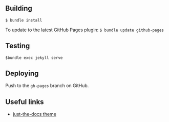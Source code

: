 ## Building

`$ bundle install`

To update to the latest GitHub Pages plugin:
`$ bundle update github-pages`

## Testing

`$bundle exec jekyll serve`

## Deploying

Push to the `gh-pages` branch on GitHub.

## Useful links

* [just-the-docs theme](https://github.com/pmarsceill/just-the-docs)
